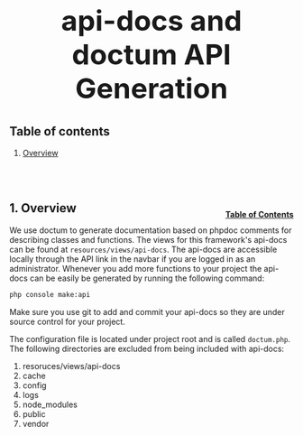 <h1 style="font-size: 50px; text-align: center;">api-docs and doctum API Generation</h1>

## Table of contents
1. [Overview](#overview)
<br>
<br>

## 1. Overview <a id="overview"></a><span style="float: right; font-size: 14px; padding-top: 15px;">[Table of Contents](#table-of-contents)</span>
We use doctum to generate documentation based on phpdoc comments for describing classes and functions.  The views for this framework's api-docs can be found at `resources/views/api-docs`.  The api-docs are accessible locally through the API link in the navbar if you are logged in as an administrator.  Whenever you add more functions to your project the api-docs can be easily be generated by running the following command:

```sh
php console make:api
```

Make sure you use git to add and commit your api-docs so they are under source control for your project.

The configuration file is located under project root and is called `doctum.php`.  The following directories are excluded from being included with api-docs:
1. resoruces/views/api-docs
2. cache
3. config
4. logs
5. node_modules
6. public
7. vendor

